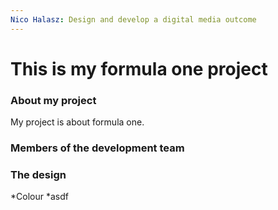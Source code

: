 ```yaml
---
Nico Halasz: Design and develop a digital media outcome
---
```


# This is my formula one project

### About my project
My project is about formula one.

### Members of the development team

### The design
*Colour
  *asdf
